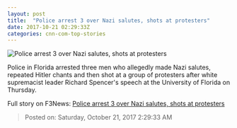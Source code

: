 ```yaml
---
layout: post
title:  "Police arrest 3 over Nazi salutes, shots at protesters"
date: 2017-10-21 02:29:33Z
categories: cnn-com-top-stories
---
```


![Police arrest 3 over Nazi salutes, shots at protesters](http://cdn.cnn.com/cnnnext/dam/assets/171020135638-richard-spencer-florida-speech-arrest-shooting-super-tease.jpg)

Police in Florida arrested three men who allegedly made Nazi salutes, repeated Hitler chants and then shot at a group of protesters after white supremacist leader Richard Spencer's speech at the University of Florida on Thursday.


Full story on F3News: [Police arrest 3 over Nazi salutes, shots at protesters](http://www.f3nws.com/n/hEZxjD)

> Posted on: Saturday, October 21, 2017 2:29:33 AM
